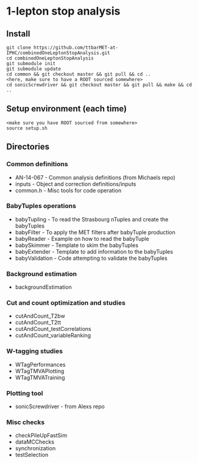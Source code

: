 
1-lepton stop analysis
======================

Install
-------

    git clone https://github.com/ttbarMET-at-IPHC/combinedOneLeptonStopAnalysis.git
    cd combinedOneLeptonStopAnalysis
    git submodule init
    git submodule update
    cd common && git checkout master && git pull && cd ..
    <here, make sure to have a ROOT sourced somewhere>
    cd sonicScrewdriver && git checkout master && git pull && make && cd ..

Setup environment (each time)
-----------------

    <make sure you have ROOT sourced from somewhere>
    source setup.sh

Directories
-----------

### Common definitions

 * AN-14-067 - Common analysis definitions (from Michaels repo)
 * inputs - Object and correction definitions/inputs 
 * common.h - Misc tools for code operation
    
### BabyTuples operations

 * babyTupling - To read the Strasbourg nTuples and create the babyTuples
 * babyFilter - To apply the MET filters after babyTuple production
 * babyReader - Example on how to read the babyTuple
 * babySkimmer - Template to skim the babyTuples
 * babyExtender - Template to add information to the babyTuples
 * babyValidation - Code attempting to validate the babyTuples

### Background estimation 

 * backgroundEstimation

### Cut and count optimization and studies

 * cutAndCount_T2bw
 * cutAndCount_T2tt
 * cutAndCount_testCorrelations
 * cutAndCount_variableRanking

### W-tagging studies

 * WTagPerformances
 * WTagTMVAPlotting
 * WTagTMVATraining

### Plotting tool 

 * sonicScrewdriver - from Alexs repo

### Misc checks

 * checkPileUpFastSim
 * dataMCChecks
 * synchronization
 * testSelection
    
